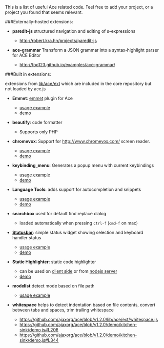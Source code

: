 This is a list of useful Ace related code. Feel free to add your project, or a project you found that seems relevant.

###Externally-hosted extensions:
+ **paredit-js** structured navigation and editing of s-expressions
  - http://robert.kra.hn/projects/paredit-js 

+ **ace-grammar** Transform a JSON grammar into a syntax-highlight parser for ACE Editor 
  - http://foo123.github.io/examples/ace-grammar/

###Built in extensions:

extensions from [lib/ace/ext](https://github.com/ajaxorg/ace/tree/master/lib/ace/ext) which are included in the core repository but not loaded by ace.js

+ **Emmet**: [emmet](https://github.com/emmetio/emmet) plugin for Ace 
  - [usage example](https://github.com/ajaxorg/ace/blob/master/demo/emmet.html#L26-L40)
  - [demo](http://ace.c9.io/demo/emmet.html)

+ **beautify**: code formatter
  - Supports only PHP 

+ **chromevox**: Support for http://www.chromevox.com/ screen reader.
  - [usage example](https://github.com/ajaxorg/ace/blob/master/demo/chromevox.html)
  - [demo](http://ace.c9.io/demo/chromevox.html)

+ **keybinding_menu**: Generates a popup menu with current keybindings
  - [usage example](https://github.com/ajaxorg/ace/blob/master/demo/keyboard_shortcuts.html)
  - [demo](http://ace.c9.io/demo/keyboard_shortcuts.html)

+ **Language Tools**: adds support for autocompletion and snippets
  - [usage example](https://github.com/ajaxorg/ace/blob/master/demo/autocompletion.html)
  - [demo](http://ace.c9.io/demo/autocompletion.html)

+ **searchbox** used for default find replace dialog
  - loaded automatically when pressing `ctrl-f` (`cmd-f` on mac)

+ **[Statusbar](https://github.com/ajaxorg/ace/blob/master/lib/ace/ext/statusbar.js#L32)**: simple status widget showing selection and keyboard handler status
  - [usage example](https://github.com/ajaxorg/ace/blob/master/demo/statusbar.html)
  - [demo](http://ace.c9.io/demo/statusbar.html)


+ **Static Highlighter**: static code highlighter
  - can be used on [client side](https://github.com/ajaxorg/ace/blob/master/demo/static-highlighter.html) or  from [nodejs server](https://github.com/ajaxorg/ace/blob/master/demo/static-highlighter/server.js) 
  - [demo](http://ace.c9.io/demo/static-highlighter.html)

+ **modelist** detect mode based on file path
  -  [usage example](https://github.com/ajaxorg/ace/blob/master/demo/modelist.html)


+ **whitespace** helps to detect indentation based on file contents, convert between tabs and spaces, trim trailing whitespace
  - https://github.com/ajaxorg/ace/blob/v1.2.0/lib/ace/ext/whitespace.js
  - https://github.com/ajaxorg/ace/blob/v1.2.0/demo/kitchen-sink/demo.js#L208
  - https://github.com/ajaxorg/ace/blob/v1.2.0/demo/kitchen-sink/demo.js#L344
